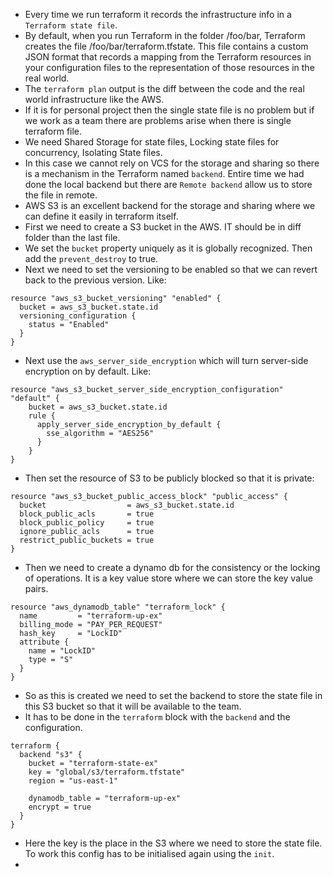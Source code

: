 * Every time we run terraform it records the infrastructure info in a `Terraform state file`. 
* By default, when you run Terraform in the folder /foo/bar, Terraform creates the file /foo/bar/terraform.tfstate. This file contains a custom JSON format that records a mapping from the Terraform resources in your configuration files to the representation of those resources in the real world.
* The `terraform plan` output is the diff between the code and the real world infrastructure like the AWS.
* If it is for personal project then the single state file is no problem but if we work as a team there are problems arise when there is single terraform file.
* We need Shared Storage for state files, Locking state files for concurrency, Isolating State files.
* In this case we cannot rely on VCS for the storage and sharing so there is a mechanism in the Terraform named `backend`. Entire time we had done the local backend but there are `Remote backend` allow us to store the file in remote.
* AWS S3 is an excellent backend for the storage and sharing where we can define it easily in terraform itself.
* First we need to create a S3 bucket in the AWS. IT should be in diff folder than the last file.
* We set the `bucket` property uniquely as it is globally recognized. Then add the `prevent_destroy` to true.
* Next we need to set the versioning to be enabled so that we can revert back to the previous version. Like:
```
resource "aws_s3_bucket_versioning" "enabled" {
  bucket = aws_s3_bucket.state.id
  versioning_configuration {
    status = "Enabled"
  }
}
```
* Next use the `aws_server_side_encryption` which will turn server-side encryption on by default. Like:
```
resource "aws_s3_bucket_server_side_encryption_configuration" "default" {
    bucket = aws_s3_bucket.state.id
    rule {
      apply_server_side_encryption_by_default {
        sse_algorithm = "AES256"
      }
    }
}
```
* Then set the resource of S3 to be publicly blocked so that it is private:
```
resource "aws_s3_bucket_public_access_block" "public_access" {
  bucket                  = aws_s3_bucket.state.id
  block_public_acls       = true
  block_public_policy     = true
  ignore_public_acls      = true
  restrict_public_buckets = true
}
```
* Then we need to create a dynamo db for the consistency or the locking of operations. It is a key value store where we can store the key value pairs.
```
resource "aws_dynamodb_table" "terraform_lock" {
  name         = "terraform-up-ex"
  billing_mode = "PAY_PER_REQUEST"
  hash_key     = "LockID"
  attribute {
    name = "LockID"
    type = "S"
  }
}
```
* So as this is created we need to set the backend to store the state file in this S3 bucket so that it will be available to the team.
* It has to be done in the `terraform` block with the `backend` and the configuration.
```
terraform {
  backend "s3" {
    bucket = "terraform-state-ex"
    key = "global/s3/terraform.tfstate"
    region = "us-east-1"

    dynamodb_table = "terraform-up-ex"
    encrypt = true
  }
}
```
* Here the key is the place in the S3 where we need to store the state file. To work this config has to be initialised again using the `init`.
* 